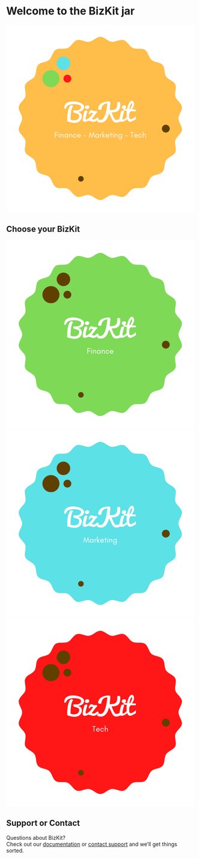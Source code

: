 
# Welcome to the BizKit jar

![alt text](assets/img/logo1.png "take a bite")


## Choose your BizKit

![image](assets/img/logo2.png) ![image](assets/img/logo3.png) ![image](assets/img/logo4.png)




## Support or Contact

Questions about BizKit?  
Check out our [documentation](https://bizkit.com.au/about) or [contact support](mailto:help@bizkit.com.au) and we’ll get things sorted.
